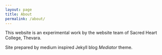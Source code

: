 ```yaml
---
layout: page
title: About
permalink: /about/
---
```


This website is an experimental work by the website team of Sacred Heart College, Thevara. 


Site prepared by medium inspired Jekyll blog *Mediator* theme.
